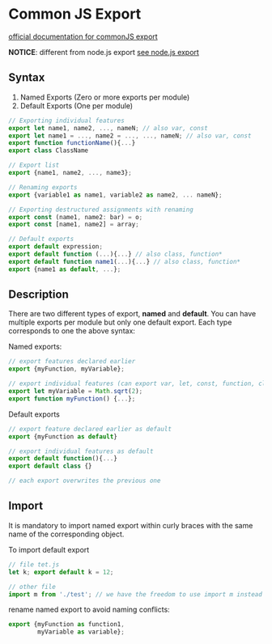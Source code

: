 # Common JS Export

[official documentation for commonJS export](https://developer.mozilla.org/en-US/docs/web/javascript/reference/statements/export)

**NOTICE**: different from node.js export [see node.js export](../../toolsFrameworks/Node.js/ZTM/moduleSystem.md)

## Syntax

1. Named Exports (Zero or more exports per module)
2. Default Exports (One per module)

```javascript
// Exporting individual features
export let name1, name2, ..., nameN; // also var, const
export let name1 = ..., name2 = ..., ..., nameN; // also var, const
export function functionName(){...}
export class ClassName

// Export list
export {name1, name2, ..., name3};

// Renaming exports
export {variable1 as name1, variable2 as name2, ... nameN};

// Exporting destructured assignments with renaming
export const (name1, name2: bar) = o;
export const [name1, name2] = array;

// Default exports
export default expression;
export default function (...){...} // also class, function*
export default function name1(...){...} // also class, function*
export {name1 as default, ...};
```

## Description

There are two different types of export, **named** and **default**. You can have multiple exports per module but only one default export.
Each type corresponds to one the above syntax:

Named exports:

```javascript
// export features declared earlier
export {myFunction, myVariable};

// export individual features (can export var, let, const, function, class)
export let myVariable = Math.sqrt(2);
export function myFunction() {...};
```

Default exports

```javascript
// export feature declared earlier as default
export {myFunction as default}

// export individual features as default
export default function(){...}
export default class {}

// each export overwrites the previous one
```

## Import

It is mandatory to import named export within curly braces with the same name of the corresponding object.

To import default export

```javascript
// file tet.js
let k; export default k = 12;
```

```javascript
// other file
import m from './test'; // we have the freedom to use import m instead of import k
```

rename named export to avoid naming conflicts:

```javascript
export {myFunction as function1,
        myVariable as variable};
```
